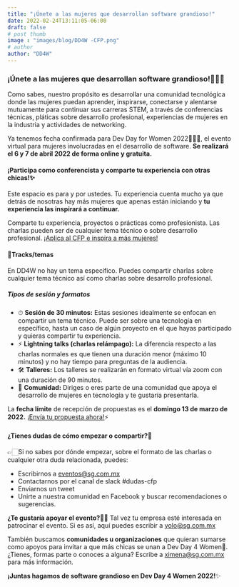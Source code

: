 ```yaml
---
title: "¡Únete a las mujeres que desarrollan software grandioso!"
date: 2022-02-24T13:11:05-06:00
draft: false
# post thumb
image : "images/blog/DD4W -CFP.png"
# author
author: "DD4W" 
---
```


### ¡Únete a las mujeres que desarrollan software grandioso!👩🏻‍💻

Como sabes, nuestro propósito es desarrollar una comunidad tecnológica donde las mujeres puedan aprender, inspirarse, conectarse y alentarse mutuamente para continuar sus carreras STEM, a través de conferencias técnicas, pláticas sobre desarrollo profesional, experiencias de mujeres en la industria y actividades de networking.

Ya tenemos fecha confirmada para Dev Day for Women 2022👩🏻‍💻, el evento virtual para mujeres involucradas en el desarrollo de software. **Se realizará el 6 y 7 de abril 2022 de forma online y gratuita.**

#### ¡Participa como conferencista y comparte tu experiencia con otras chicas!✨

Este espacio es para y por ustedes. Tu experiencia cuenta mucho ya que detrás de nosotras hay más mujeres que apenas están iniciando y **tu experiencia las inspirará a continuar.**

Comparte tu experiencia, proyectos o prácticas como profesionista. Las charlas pueden ser de cualquier tema técnico o sobre desarrollo profesional. [¡Aplica al CFP e inspira a más mujeres!](https://convoca.dev/dev-day-4-women-abril-2022/)


#### 📌Tracks/temas

En DD4W no hay un tema específico. Puedes compartir charlas sobre cualquier tema técnico así como charlas sobre desarrollo profesional.


##### Tipos de sesión y formatos

* ⏱ ️**Sesión de 30 minutos:** Estas sesiones idealmente se enfocan en compartir un tema técnico. Puede ser sobre una tecnología en específico, hasta un caso de algún proyecto en el que hayas participado y quieras compartir tu experiencia.
* ⚡ **Lightning talks (charlas relámpago):** La diferencia respecto a las charlas normales es que tienen una duración menor (máximo 10 minutos) y no hay tiempo para preguntas de la audiencia.
* 🛠️ **Talleres:** Los talleres se realizarán en formato virtual vía zoom con una duración de 90 minutos.
* 🤝 **Comunidad:** Diriges o eres parte de una comunidad que apoya el desarrollo de mujeres en tecnología y te gustaría presentarla.

La **fecha límite** de recepción de propuestas es el **domingo 13 de marzo de 2022.**
[¡Envía tu propuesta ahora!](https://convoca.dev/dev-day-4-women-abril-2022/)⚡


#### ¿Tienes dudas de cómo empezar o compartir?🤔
👉🏻Si no sabes por dónde empezar, sobre el formato de las charlas o cualquier otra duda relacionada, puedes:

* Escribirnos a eventos@sg.com.mx
* Contactarnos por el canal de slack #dudas-cfp
* Enviarnos un tweet
* Unirte a nuestra comunidad en Facebook y buscar recomendaciones o sugerencias.

**¿Te gustaría apoyar el evento?**🤜🤛
Tal vez tu empresa esté interesada en patrocinar el evento. Si es así, aquí puedes escribir a yolo@sg.com.mx


También buscamos **comunidades u organizaciones** que quieran sumarse como apoyos para invitar a que más chicas se unan a Dev Day 4 Women🤩. ¿Tienes, formas parte o conoces a alguna? Escribe a ximena@sg.com.mx para más información.

**¡Juntas hagamos de software grandioso en Dev Day 4 Women 2022!**✨